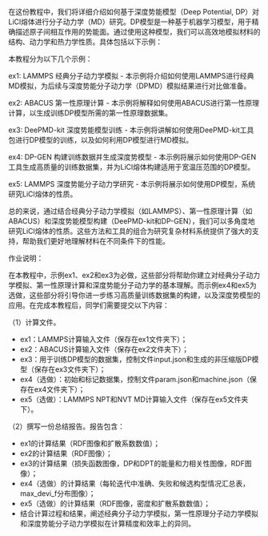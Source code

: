 在这份教程中，我们将详细介绍如何基于深度势能模型（Deep Potential, DP）对LiCl熔体进行分子动力学（MD）研究。DP模型是一种基于机器学习模型，用于精确描述原子间相互作用的势能面。通过使用这种模型，我们可以高效地模拟材料的结构、动力学和热力学性质。具体包括以下示例：

本教程分为以下几个示例：

ex1: LAMMPS 经典分子动力学模拟 - 本示例将介绍如何使用LAMMPS进行经典MD模拟，为后续与深度势能分子动力学（DPMD）模拟结果进行对比做准备。

ex2: ABACUS 第一性原理计算 - 本示例将解释如何使用ABACUS进行第一性原理计算，以生成训练DP模型所需的第一性原理数据集。

ex3: DeePMD-kit 深度势能模型训练 - 本示例将讲解如何使用DeePMD-kit工具包进行DP模型的训练，以及如何利用DP模型进行MD模拟。

ex4: DP-GEN 构建训练数据并生成深度势模型 - 本示例将展示如何使用DP-GEN工具生成高质量的训练数据集，并为LiCl熔体构建适用于宽温压范围的DP模型。

ex5: LAMMPS 深度势能分子动力学研究 - 本示例将展示如何使用DP模型，系统研究LiCl熔体的性质。

总的来说，通过结合经典分子动力学模拟（如LAMMPS）、第一性原理计算（如ABACUS）和深度势能模型构建（DeePMD-kit和DP-GEN），我们可以多角度地研究LiCl熔体的性质。这些方法和工具的组合为研究复杂材料系统提供了强大的支持，帮助我们更好地理解材料在不同条件下的性能。

作业说明：

在本教程中，示例ex1、ex2和ex3为必做，这些部分将帮助你建立对经典分子动力学模拟、第一性原理计算和深度势能分子动力学的基本理解。而示例ex4和ex5为选做，这些部分将引导你进一步练习高质量训练数据集的构建，以及深度势模型的应用。在完成本教程后，同学们需要提交以下内容：

（1）计算文件。
- ex1：LAMMPS计算输入文件（保存在ex1文件夹下）；
- ex2：ABACUS计算输入文件（保存在ex2文件夹下）；
- ex3：用于训练DP模型的数据集，控制文件input.json和生成的非压缩版DP模型（保存在ex3文件夹下）；
- ex4（选做）：初始和标记数据集，控制文件param.json和machine.json（保存在ex4文件夹下）；
- ex5（选做）：LAMMPS NPT和NVT MD计算输入文件（保存在ex5文件夹下）。

（2）撰写一份总结报告。报告包含：
- ex1的计算结果（RDF图像和扩散系数数值）；
- ex2的计算结果（RDF图像）；
- ex3的计算结果（损失函数图像，DP和DPT的能量和力相关性图像，RDF图像）；
- ex4（选做）的计算结果（每轮迭代中准确、失败和候选构型情况汇总表，max_devi_f分布图像）；
- ex5（选做）的计算结果（RDF图像，密度和扩散系数数值）；
- 结合计算过程和结果，阐述经典分子动力学模拟，第一性原理分子动力学模拟和深度势能分子动力学模拟在计算精度和效率上的异同。
